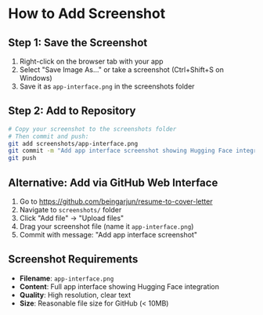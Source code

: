 # How to Add Screenshot

## Step 1: Save the Screenshot
1. Right-click on the browser tab with your app
2. Select "Save Image As..." or take a screenshot (Ctrl+Shift+S on Windows)
3. Save it as `app-interface.png` in the screenshots folder

## Step 2: Add to Repository
```bash
# Copy your screenshot to the screenshots folder
# Then commit and push:
git add screenshots/app-interface.png
git commit -m "Add app interface screenshot showing Hugging Face integration"
git push
```

## Alternative: Add via GitHub Web Interface
1. Go to https://github.com/beingarjun/resume-to-cover-letter
2. Navigate to `screenshots/` folder
3. Click "Add file" → "Upload files"
4. Drag your screenshot file (name it `app-interface.png`)
5. Commit with message: "Add app interface screenshot"

## Screenshot Requirements
- **Filename**: `app-interface.png`
- **Content**: Full app interface showing Hugging Face integration
- **Quality**: High resolution, clear text
- **Size**: Reasonable file size for GitHub (< 10MB)